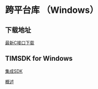 # 跨平台库 （Windows）

## 下载地址

[最新C接口下载](https://im.sdk.qcloud.com/download/plus/5.6.1201/cross_platform/ImSDK_Windows_5.6.1201.zip)

## TIMSDK for Windows

[集成SDK](https://cloud.tencent.com/document/product/269/33489)

[概述](https://cloud.tencent.com/document/product/269/33490)

